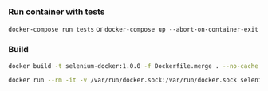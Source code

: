 ### Run container with tests
`docker-compose run tests` or `docker-compose up --abort-on-container-exit`

### Build

``` bash
docker build -t selenium-docker:1.0.0 -f Dockerfile.merge . --no-cache

docker run --rm -it -v /var/run/docker.sock:/var/run/docker.sock selenium-docker:1.0.0
```